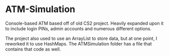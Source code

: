 # ATM-Simulation
Console-based ATM based off of old CS2 project. Heavily expanded upon it to include login PINs, admin accounts and numerous different options.

The project also used to use an ArrayList to store data, but at one point, I reworked it to use HashMaps. The ATMSimulation folder has a file that contains that code as well.
